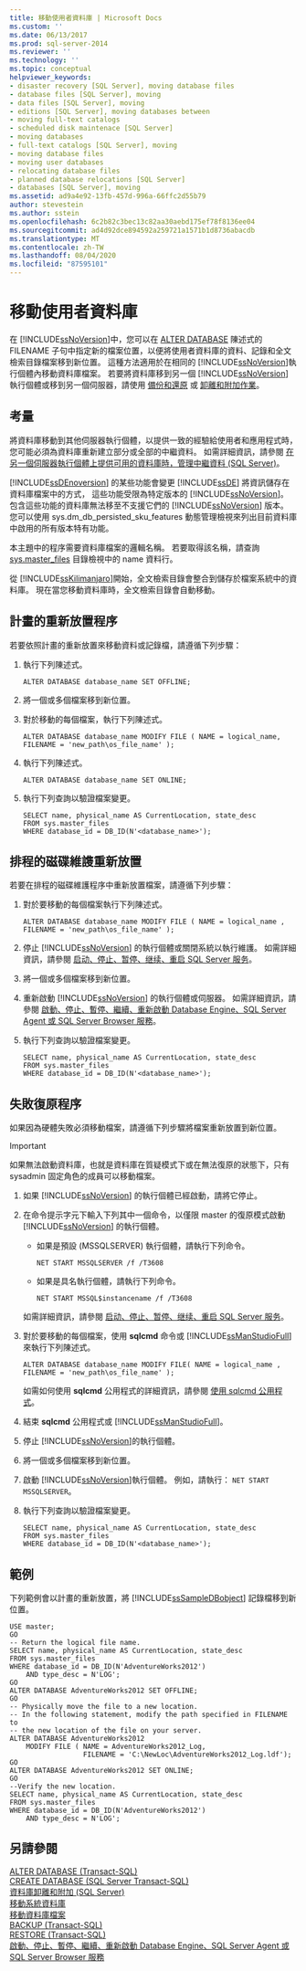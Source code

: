 ```yaml
---
title: 移動使用者資料庫 | Microsoft Docs
ms.custom: ''
ms.date: 06/13/2017
ms.prod: sql-server-2014
ms.reviewer: ''
ms.technology: ''
ms.topic: conceptual
helpviewer_keywords:
- disaster recovery [SQL Server], moving database files
- database files [SQL Server], moving
- data files [SQL Server], moving
- editions [SQL Server], moving databases between
- moving full-text catalogs
- scheduled disk maintenace [SQL Server]
- moving databases
- full-text catalogs [SQL Server], moving
- moving database files
- moving user databases
- relocating database files
- planned database relocations [SQL Server]
- databases [SQL Server], moving
ms.assetid: ad9a4e92-13fb-457d-996a-66ffc2d55b79
author: stevestein
ms.author: sstein
ms.openlocfilehash: 6c2b82c3bec13c82aa30aebd175ef78f8136ee04
ms.sourcegitcommit: ad4d92dce894592a259721a1571b1d8736abacdb
ms.translationtype: MT
ms.contentlocale: zh-TW
ms.lasthandoff: 08/04/2020
ms.locfileid: "87595101"
---
```

# <a name="move-user-databases"></a>移動使用者資料庫
  在 [!INCLUDE[ssNoVersion](../../includes/ssnoversion-md.md)]中，您可以在 [ALTER DATABASE](/sql/t-sql/statements/alter-database-transact-sql) 陳述式的 FILENAME 子句中指定新的檔案位置，以便將使用者資料庫的資料、記錄和全文檢索目錄檔案移到新位置。 這種方法適用於在相同的 [!INCLUDE[ssNoVersion](../../includes/ssnoversion-md.md)]執行個體內移動資料庫檔案。 若要將資料庫移到另一個 [!INCLUDE[ssNoVersion](../../includes/ssnoversion-md.md)] 執行個體或移到另一個伺服器，請使用 [備份和還原](../backup-restore/back-up-and-restore-of-sql-server-databases.md) 或 [卸離和附加作業](move-a-database-using-detach-and-attach-transact-sql.md)。  
  
## <a name="considerations"></a>考量  
 將資料庫移動到其他伺服器執行個體，以提供一致的經驗給使用者和應用程式時，您可能必須為資料庫重新建立部分或全部的中繼資料。 如需詳細資訊，請參閱 [在另一個伺服器執行個體上提供可用的資料庫時，管理中繼資料 &#40;SQL Server&#41;](manage-metadata-when-making-a-database-available-on-another-server.md)。  
  
 [!INCLUDE[ssDEnoversion](../../includes/ssdenoversion-md.md)] 的某些功能會變更 [!INCLUDE[ssDE](../../includes/ssde-md.md)] 將資訊儲存在資料庫檔案中的方式， 這些功能受限為特定版本的 [!INCLUDE[ssNoVersion](../../includes/ssnoversion-md.md)]。 包含這些功能的資料庫無法移至不支援它們的 [!INCLUDE[ssNoVersion](../../includes/ssnoversion-md.md)] 版本。 您可以使用 sys.dm_db_persisted_sku_features 動態管理檢視來列出目前資料庫中啟用的所有版本特有功能。  
  
 本主題中的程序需要資料庫檔案的邏輯名稱。 若要取得該名稱，請查詢 [sys.master_files](/sql/relational-databases/system-catalog-views/sys-master-files-transact-sql) 目錄檢視中的 name 資料行。  
  
 從 [!INCLUDE[ssKilimanjaro](../../includes/sskilimanjaro-md.md)]開始，全文檢索目錄會整合到儲存於檔案系統中的資料庫。 現在當您移動資料庫時，全文檢索目錄會自動移動。  
  
## <a name="planned-relocation-procedure"></a>計畫的重新放置程序  
 若要依照計畫的重新放置來移動資料或記錄檔，請遵循下列步驟：  
  
1.  執行下列陳述式。  
  
    ```  
    ALTER DATABASE database_name SET OFFLINE;  
    ```  
  
2.  將一個或多個檔案移到新位置。  
  
3.  對於移動的每個檔案，執行下列陳述式。  
  
    ```  
    ALTER DATABASE database_name MODIFY FILE ( NAME = logical_name, FILENAME = 'new_path\os_file_name' );  
    ```  
  
4.  執行下列陳述式。  
  
    ```  
    ALTER DATABASE database_name SET ONLINE;  
    ```  
  
5.  執行下列查詢以驗證檔案變更。  
  
    ```  
    SELECT name, physical_name AS CurrentLocation, state_desc  
    FROM sys.master_files  
    WHERE database_id = DB_ID(N'<database_name>');  
    ```  
  
## <a name="relocation-for-scheduled-disk-maintenance"></a>排程的磁碟維謢重新放置  
 若要在排程的磁碟維護程序中重新放置檔案，請遵循下列步驟：  
  
1.  對於要移動的每個檔案執行下列陳述式。  
  
    ```  
    ALTER DATABASE database_name MODIFY FILE ( NAME = logical_name , FILENAME = 'new_path\os_file_name' );  
    ```  
  
2.  停止 [!INCLUDE[ssNoVersion](../../includes/ssnoversion-md.md)] 的執行個體或關閉系統以執行維護。 如需詳細資訊，請參閱 [启动、停止、暂停、继续、重启 SQL Server 服务](../../database-engine/configure-windows/start-stop-pause-resume-restart-sql-server-services.md)。  
  
3.  將一個或多個檔案移到新位置。  
  
4.  重新啟動 [!INCLUDE[ssNoVersion](../../includes/ssnoversion-md.md)] 的執行個體或伺服器。 如需詳細資訊，請參閱 [啟動、停止、暫停、繼續、重新啟動 Database Engine、SQL Server Agent 或 SQL Server Browser 服務](../../database-engine/configure-windows/start-stop-pause-resume-restart-sql-server-services.md)。  
  
5.  執行下列查詢以驗證檔案變更。  
  
    ```  
    SELECT name, physical_name AS CurrentLocation, state_desc  
    FROM sys.master_files  
    WHERE database_id = DB_ID(N'<database_name>');  
    ```  
  
## <a name="failure-recovery-procedure"></a>失敗復原程序  
 如果因為硬體失敗必須移動檔案，請遵循下列步驟將檔案重新放置到新位置。  
  
> [!IMPORTANT]  
>  如果無法啟動資料庫，也就是資料庫在質疑模式下或在無法復原的狀態下，只有 sysadmin 固定角色的成員可以移動檔案。  
  
1.  如果 [!INCLUDE[ssNoVersion](../../includes/ssnoversion-md.md)] 的執行個體已經啟動，請將它停止。  
  
2.  在命令提示字元下輸入下列其中一個命令，以僅限 master 的復原模式啟動 [!INCLUDE[ssNoVersion](../../includes/ssnoversion-md.md)] 的執行個體。  
  
    -   如果是預設 (MSSQLSERVER) 執行個體，請執行下列命令。  
  
        ```  
        NET START MSSQLSERVER /f /T3608  
        ```  
  
    -   如果是具名執行個體，請執行下列命令。  
  
        ```  
        NET START MSSQL$instancename /f /T3608  
        ```  
  
     如需詳細資訊，請參閱 [启动、停止、暂停、继续、重启 SQL Server 服务](../../database-engine/configure-windows/start-stop-pause-resume-restart-sql-server-services.md)。  
  
3.  對於要移動的每個檔案，使用 **sqlcmd** 命令或 [!INCLUDE[ssManStudioFull](../../../includes/ssmanstudiofull-md.md)] 來執行下列陳述式。  
  
    ```  
    ALTER DATABASE database_name MODIFY FILE( NAME = logical_name , FILENAME = 'new_path\os_file_name' );  
    ```  
  
     如需如何使用 **sqlcmd** 公用程式的詳細資訊，請參閱 [使用 sqlcmd 公用程式](../scripting/sqlcmd-use-the-utility.md)。  
  
4.  結束 **sqlcmd** 公用程式或 [!INCLUDE[ssManStudioFull](../../../includes/ssmanstudiofull-md.md)]。  
  
5.  停止 [!INCLUDE[ssNoVersion](../../includes/ssnoversion-md.md)]的執行個體。  
  
6.  將一個或多個檔案移到新位置。  
  
7.  啟動 [!INCLUDE[ssNoVersion](../../includes/ssnoversion-md.md)]執行個體。 例如，請執行： `NET START MSSQLSERVER`。  
  
8.  執行下列查詢以驗證檔案變更。  
  
    ```  
    SELECT name, physical_name AS CurrentLocation, state_desc  
    FROM sys.master_files  
    WHERE database_id = DB_ID(N'<database_name>');  
    ```  
  
## <a name="examples"></a>範例  
 下列範例會以計畫的重新放置，將 [!INCLUDE[ssSampleDBobject](../../includes/sssampledbobject-md.md)] 記錄檔移到新位置。  
  
```  
USE master;  
GO  
-- Return the logical file name.  
SELECT name, physical_name AS CurrentLocation, state_desc  
FROM sys.master_files  
WHERE database_id = DB_ID(N'AdventureWorks2012')  
    AND type_desc = N'LOG';  
GO  
ALTER DATABASE AdventureWorks2012 SET OFFLINE;  
GO  
-- Physically move the file to a new location.  
-- In the following statement, modify the path specified in FILENAME to  
-- the new location of the file on your server.  
ALTER DATABASE AdventureWorks2012   
    MODIFY FILE ( NAME = AdventureWorks2012_Log,   
                  FILENAME = 'C:\NewLoc\AdventureWorks2012_Log.ldf');  
GO  
ALTER DATABASE AdventureWorks2012 SET ONLINE;  
GO  
--Verify the new location.  
SELECT name, physical_name AS CurrentLocation, state_desc  
FROM sys.master_files  
WHERE database_id = DB_ID(N'AdventureWorks2012')  
    AND type_desc = N'LOG';  
```  
  
## <a name="see-also"></a>另請參閱  
 [ALTER DATABASE &#40;Transact-SQL&#41;](/sql/t-sql/statements/alter-database-transact-sql)   
 [CREATE DATABASE &#40;SQL Server Transact-SQL&#41;](/sql/t-sql/statements/create-database-sql-server-transact-sql)   
 [資料庫卸離和附加 &#40;SQL Server&#41;](database-detach-and-attach-sql-server.md)   
 [移動系統資料庫](system-databases.md)   
 [移動資料庫檔案](move-database-files.md)   
 [BACKUP &#40;Transact-SQL&#41;](/sql/t-sql/statements/backup-transact-sql)   
 [RESTORE &#40;Transact-SQL&#41;](/sql/t-sql/statements/restore-statements-transact-sql)   
 [啟動、停止、暫停、繼續、重新啟動 Database Engine、SQL Server Agent 或 SQL Server Browser 服務](../../database-engine/configure-windows/start-stop-pause-resume-restart-sql-server-services.md)  
  
  

